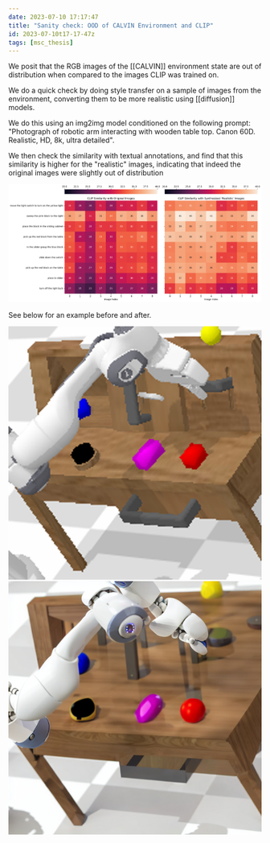 ```yaml
---
date: 2023-07-10 17:17:47
title: "Sanity check: OOD of CALVIN Environment and CLIP"
id: 2023-07-10t17-17-47z
tags: [msc_thesis]
---
```


We posit that the RGB images of the [[CALVIN]] environment state are out of
distribution when compared to the images CLIP was trained on.

We do a quick check by doing style transfer on a sample of images from the
environment, converting them to be more realistic using [[diffusion]] models.

We do this using an img2img model conditioned on the following prompt:
"Photograph of robotic arm interacting with wooden table top. Canon 60D.
Realistic, HD, 8k, ultra detailed".

We then check the similarity with textual annotations, and find that this
similarity is higher for the "realistic" images, indicating that indeed the
original images were slightly out of distribution

![results](./images/calvin_ood_sanity-check.png)

See below for an example before and after.

![before|300](./images/calvin_env_example.png)
![after|300](./images/calvin_env_realistic.png)
